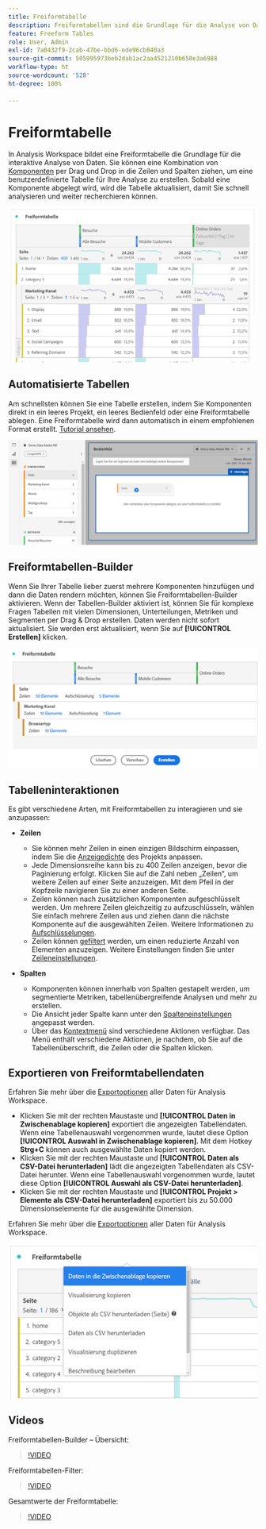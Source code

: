 ```yaml
---
title: Freiformtabelle
description: Freiformtabellen sind die Grundlage für die Analyse von Daten in Workspace
feature: Freeform Tables
role: User, Admin
exl-id: 7a0432f9-2cab-47be-bbd6-ede96cb840a3
source-git-commit: 505995973beb2dab1ac2aa4521210b650e3a6988
workflow-type: ht
source-wordcount: '528'
ht-degree: 100%

---
```


# Freiformtabelle

In Analysis Workspace bildet eine Freiformtabelle die Grundlage für die interaktive Analyse von Daten. Sie können eine Kombination von [Komponenten](https://experienceleague.adobe.com/docs/analytics/analyze/analysis-workspace/components/analysis-workspace-components.html?lang=de) per Drag und Drop in die Zeilen und Spalten ziehen, um eine benutzerdefinierte Tabelle für Ihre Analyse zu erstellen. Sobald eine Komponente abgelegt wird, wird die Tabelle aktualisiert, damit Sie schnell analysieren und weiter recherchieren können.

![](assets/opening-section.png)

## Automatisierte Tabellen

Am schnellsten können Sie eine Tabelle erstellen, indem Sie Komponenten direkt in ein leeres Projekt, ein leeres Bedienfeld oder eine Freiformtabelle ablegen. Eine Freiformtabelle wird dann automatisch in einem empfohlenen Format erstellt. [Tutorial ansehen](https://experienceleague.adobe.com/docs/analytics-learn/tutorials/analysis-workspace/building-freeform-tables/auto-build-freeform-tables-in-analysis-workspace.html?lang=de).

![](assets/automated-table.png)

## Freiformtabellen-Builder

Wenn Sie Ihrer Tabelle lieber zuerst mehrere Komponenten hinzufügen und dann die Daten rendern möchten, können Sie Freiformtabellen-Builder aktivieren. Wenn der Tabellen-Builder aktiviert ist, können Sie für komplexe Fragen Tabellen mit vielen Dimensionen, Unterteilungen, Metriken und Segmenten per Drag &amp; Drop erstellen. Daten werden nicht sofort aktualisiert. Sie werden erst aktualisiert, wenn Sie auf **[!UICONTROL Erstellen]** klicken.

![](assets/table-builder.png)

## Tabelleninteraktionen

Es gibt verschiedene Arten, mit Freiformtabellen zu interagieren und sie anzupassen:

* **Zeilen**
   * Sie können mehr Zeilen in einen einzigen Bildschirm einpassen, indem Sie die [Anzeigedichte](https://experienceleague.adobe.com/docs/analytics/analyze/analysis-workspace/build-workspace-project/view-density.html?lang=de) des Projekts anpassen.
   * Jede Dimensionsreihe kann bis zu 400 Zeilen anzeigen, bevor die Paginierung erfolgt. Klicken Sie auf die Zahl neben „Zeilen“, um weitere Zeilen auf einer Seite anzuzeigen. Mit dem Pfeil in der Kopfzeile navigieren Sie zu einer anderen Seite.
   * Zeilen können nach zusätzlichen Komponenten aufgeschlüsselt werden. Um mehrere Zeilen gleichzeitig zu aufzuschlüsseln, wählen Sie einfach mehrere Zeilen aus und ziehen dann die nächste Komponente auf die ausgewählten Zeilen. Weitere Informationen zu [Aufschlüsselungen](https://experienceleague.adobe.com/docs/analytics/analyze/analysis-workspace/components/dimensions/t-breakdown-fa.html?lang=de).
   * Zeilen können [gefiltert](https://experienceleague.adobe.com/docs/analytics/analyze/analysis-workspace/visualizations/freeform-table/pagination-filtering-sorting.html?lang=de) werden, um einen reduzierte Anzahl von Elementen anzuzeigen. Weitere Einstellungen finden Sie unter [Zeileneinstellungen](https://experienceleague.adobe.com/docs/analytics/analyze/analysis-workspace/visualizations/freeform-table/column-row-settings/table-settings.html?lang=de).

* **Spalten**
   * Komponenten können innerhalb von Spalten gestapelt werden, um segmentierte Metriken, tabellenübergreifende Analysen und mehr zu erstellen.
   * Die Ansicht jeder Spalte kann unter den [Spalteneinstellungen](https://experienceleague.adobe.com/docs/analytics/analyze/analysis-workspace/build-workspace-project/column-row-settings/column-settings.html?lang=de) angepasst werden.
   * Über das [Kontextmenü](https://experienceleague.adobe.com/docs/analytics-learn/tutorials/analysis-workspace/building-freeform-tables/using-the-right-click-menu.html?lang=de) sind verschiedene Aktionen verfügbar. Das Menü enthält verschiedene Aktionen, je nachdem, ob Sie auf die Tabellenüberschrift, die Zeilen oder die Spalten klicken.

## Exportieren von Freiformtabellendaten

Erfahren Sie mehr über die [Exportoptionen](https://experienceleague.adobe.com/docs/analytics/analyze/analysis-workspace/curate-share/download-send.html?lang=de) aller Daten für Analysis Workspace.

* Klicken Sie mit der rechten Maustaste und **[!UICONTROL Daten in Zwischenablage kopieren]** exportiert die angezeigten Tabellendaten. Wenn eine Tabellenauswahl vorgenommen wurde, lautet diese Option **[!UICONTROL Auswahl in Zwischenablage kopieren]**. Mit dem Hotkey **Strg+C** können auch ausgewählte Daten kopiert werden.
* Klicken Sie mit der rechten Maustaste und **[!UICONTROL Daten als CSV-Datei herunterladen]** lädt die angezeigten Tabellendaten als CSV-Datei herunter. Wenn eine Tabellenauswahl vorgenommen wurde, lautet diese Option **[!UICONTROL Auswahl als CSV-Datei herunterladen]**.
* Klicken Sie mit der rechten Maustaste und **[!UICONTROL Projekt > Elemente als CSV-Datei herunterladen]** exportiert bis zu 50.000 Dimensionselemente für die ausgewählte Dimension.

Erfahren Sie mehr über die [Exportoptionen](https://experienceleague.adobe.com/docs/analytics/analyze/analysis-workspace/curate-share/download-send.html?lang=de) aller Daten für Analysis Workspace.

![](assets/export-options.png)

## Videos

Freiformtabellen-Builder – Übersicht:

>[!VIDEO](https://video.tv.adobe.com/v/31318/?quality=12)

Freiformtabellen-Filter:

>[!VIDEO](https://video.tv.adobe.com/v/23232/?quality=12)

Gesamtwerte der Freiformtabelle:

>[!VIDEO](https://video.tv.adobe.com/v/29273/?quality=12)
